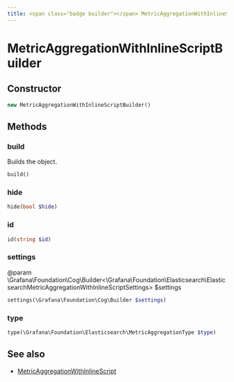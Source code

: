 ```yaml
---
title: <span class="badge builder"></span> MetricAggregationWithInlineScriptBuilder
---
```

# <span class="badge builder"></span> MetricAggregationWithInlineScriptBuilder

## Constructor

```php
new MetricAggregationWithInlineScriptBuilder()
```
## Methods

### <span class="badge object-method"></span> build

Builds the object.

```php
build()
```

### <span class="badge object-method"></span> hide

```php
hide(bool $hide)
```

### <span class="badge object-method"></span> id

```php
id(string $id)
```

### <span class="badge object-method"></span> settings

@param \Grafana\Foundation\Cog\Builder<\Grafana\Foundation\Elasticsearch\ElasticsearchMetricAggregationWithInlineScriptSettings> $settings

```php
settings(\Grafana\Foundation\Cog\Builder $settings)
```

### <span class="badge object-method"></span> type

```php
type(\Grafana\Foundation\Elasticsearch\MetricAggregationType $type)
```

## See also

 * <span class="badge object-type-class"></span> [MetricAggregationWithInlineScript](./object-MetricAggregationWithInlineScript.md)
